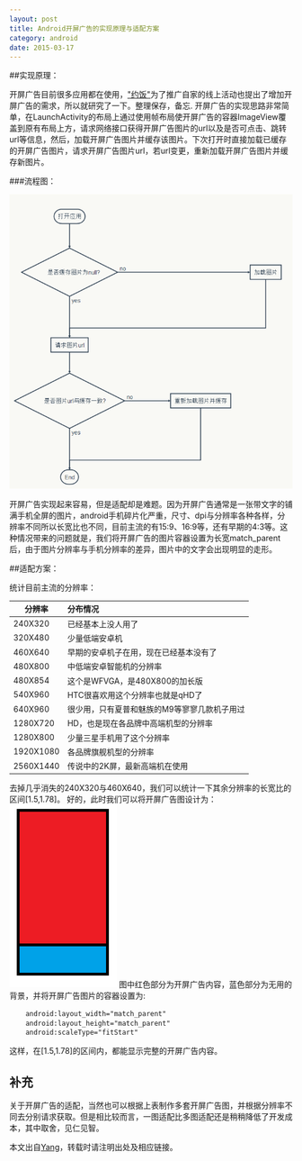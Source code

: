 ```yaml
---
layout: post
title: Android开屏广告的实现原理与适配方案
category: android
date: 2015-03-17
---
```



 
##实现原理：


开屏广告目前很多应用都在使用，["约饭"](http://shouji.baidu.com/soft/item?docid=7553826)为了推广自家的线上活动也提出了增加开屏广告的需求，所以就研究了一下。整理保存，备忘.
开屏广告的实现思路非常简单，在LaunchActivity的布局上通过使用帧布局使开屏广告的容器ImageView覆盖到原有布局上方，请求网络接口获得开屏广告图片的url以及是否可点击、跳转url等信息，然后，加载开屏广告图片并缓存该图片。下次打开时直接加载已缓存的开屏广告图片，请求开屏广告图片url，若url变更，重新加载开屏广告图片并缓存新图片。

###流程图：


<!-- more -->

![开屏广告原理](/res/img/开屏广告原理.png)


开屏广告实现起来容易，但是适配却是难题。因为开屏广告通常是一张带文字的铺满手机全屏的图片，android手机碎片化严重，尺寸、dpi与分辨率各种各样，分辨率不同所以长宽比也不同，目前主流的有15:9、16:9等，还有早期的4:3等。这种情况带来的问题就是，我们将开屏广告的图片容器设置为长宽match_parent后，由于图片分辨率与手机分辨率的差异，图片中的文字会出现明显的走形。

##适配方案：

统计目前主流的分辨率：

|分辨率|分布情况|
|-----|:----|
|240X320|已经基本上没人用了|
|320X480| 少量低端安卓机|
|460X640 | 早期的安卓机子在用，现在已经基本没有了|
|480X800 | 中低端安卓智能机的分辨率|
|480X854  |这个是WFVGA，是480X800的加长版|
|540X960 | HTC很喜欢用这个分辨率也就是qHD了|
|640X960 |很少用，只有夏普和魅族的M9等寥寥几款机子用过    |                 
|1280X720| HD，也是现在各品牌中高端机型的分辨率|
|1280X800 |少量三星手机用了这个分辨率|
|1920X1080 | 各品牌旗舰机型的分辨率|
|2560X1440 | 传说中的2K屏，最新高端机在使用|

去掉几乎消失的240X320与460X640，我们可以统计一下其余分辨率的长宽比的区间[1.5,1.78]。
好的，此时我们可以将开屏广告图设计为：
![开屏广告示例图](/res/img/开屏广告示例图.png)
图中红色部分为开屏广告内容，蓝色部分为无用的背景，并将开屏广告图片的容器设置为:

```xml
	android:layout_width="match_parent"
	android:layout_height="match_parent"
	android:scaleType="fitStart"
```

这样，在[1.5,1.78]的区间内，都能显示完整的开屏广告内容。

补充
-----------
关于开屏广告的适配，当然也可以根据上表制作多套开屏广告图，并根据分辨率不同去分别请求获取。但是相比较而言，一图适配比多图适配还是稍稍降低了开发成本，其中取舍，见仁见智。

本文出自[Yang](/)，转载时请注明出处及相应链接。



